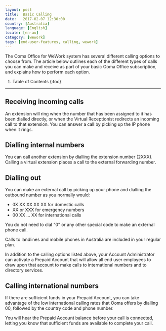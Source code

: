 ```yaml
---
layout: post
title:  Basic Calling
date:   2017-02-07 12:30:00
country: [Australia]
language: [English]
locale: [en-au]
category: [wework]
tags: [end-user-features, calling, wework]
---
```


The Ooma Office for WeWork system has several different calling options to choose from. The article below outlines each of the different types of calls you can make and receive as part of your basic Ooma Office subscription, and explains how to perform each option.

1. Table of Contents
{:toc}
* * *

## Receiving incoming calls

An extension will ring when the number that has been assigned to it has been dialled directly, or when the Virtual Receptionist redirects an incoming call to that extension. You can answer a call by picking up the IP phone when it rings.

## Dialling internal numbers

You can call another extension by dialling the extension number (2XXX). Calling a virtual extension places a call to the external forwarding number.

## Dialling out

You can make an external call by picking up your phone and dialling the outbound number as you normally would:

* 0X XX XX XX XX for domestic calls
* XX or XXX for emergency numbers
* 00 XX ... XX for international calls

You do not need to dial "0" or any other special code to make an external phone call.

Calls to landlines and mobile phones in Australia are included in your regular plan. 

In addition to the calling options listed above, your Account Administrator can activate a Prepaid Account that will allow all end user employees to draw upon that account to make calls to international numbers and to directory services.

## Calling international numbers

If there are sufficient funds in your Prepaid Account, you can take advantage of the low international calling rates that Ooma offers by dialling 00, followed by the country code and phone number.

You will hear the Prepaid Account balance before your call is connected, letting you know that sufficient funds are available to complete your call.